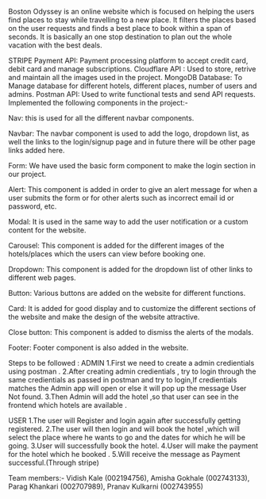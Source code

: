 Boston Odyssey is an online website which is focused on helping the users find places to stay while travelling to a new place. It filters the places based on the user requests and finds a best place to book within a span of seconds. It is basically an one stop destination to plan out the whole vacation with the best deals.

STRIPE Payment API: Payment processing platform to accept credit card, debit card and manage subscriptions.
Cloudflare API : Used to store, retrive and maintain all the images used in the project.
MongoDB Database: To Manage database for different hotels, different places, number of users and admins.
Postman API: Used to write functional tests and send API requests.
Implemented the following components in the project:-

Nav: this is used for all the different navbar components.

Navbar: The navbar component is used to add the logo, dropdown list, as well the links to the login/signup page and in future there will be other page links added here.

Form: We have used the basic form component to make the login section in our project.

Alert: This component is added in order to give an alert message for when a user submits the form or for other alerts such as incorrect email id or password, etc.

Modal: It is used in the same way to add the user notification or a custom content for the website.

Carousel: This component is added for the different images of the hotels/places which the users can view before booking one.

Dropdown: This component is added for the dropdown list of other links to different web pages.

Button: Various buttons are added on the website for different functions.

Card: It is added for good display and to customize the different sections of the website and make the design of the website attractive.

Close button: This component is added to dismiss the alerts of the modals.

Footer: Footer component is also added in the website.

Steps to be followed : ADMIN 1.First we need to create a admin credientials using postman . 2.After creating admin credientials , try to login through the same credientials as passed in postman and try to login,If credientials matches the Admin app will open or else it will pop up the message User Not found. 3.Then Admin will add the hotel ,so that user can see in the frontend which hotels are available .

USER 1.The user will Register and login again after successfully getting registered. 2.The user will then login and will book the hotel ,which will select the place where he wants to go and the dates for which he will be going. 3.User will successfully book the hotel. 4.User will make the payment for the hotel which he booked . 5.Will receive the message as Payment successful.(Through stripe)

Team members:- Vidish Kale (002194756), Amisha Gokhale (002743133), Parag Khankari (002707989), Pranav Kulkarni (002743955)

